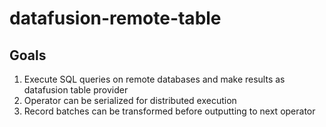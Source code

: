 # datafusion-remote-table

## Goals
1. Execute SQL queries on remote databases and make results as datafusion table provider
2. Operator can be serialized for distributed execution
3. Record batches can be transformed before outputting to next operator